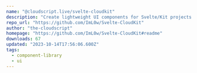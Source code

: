 ```yaml
---
name: "@cloudscript.live/svelte-cloudkit"
description: "Create lightweight UI components for Svelte/Kit projects."
repo_url: "https://github.com/ImL0w/Svelte-CloudKit"
author: "the-cloudscript"
homepage: "https://github.com/ImL0w/Svelte-CloudKit#readme"
downloads: 67
updated: "2023-10-14T17:56:06.600Z"
tags: 
  - component-library
  - ui
---
```

